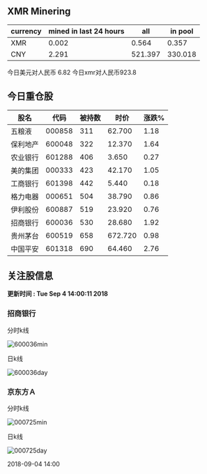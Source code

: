 ## XMR Minering

|currency|mined in last 24 hours|all|in pool|
|---|---|---|---|
|XMR|0.002|0.564|0.357|
|CNY|2.291|521.397|330.018|

今日美元对人民币 6.82	今日xmr对人民币923.8


## 今日重仓股 

|股名|代码|被持数|时价|涨跌%|
|---|---|---|---|---|
|五粮液|000858|311|62.700|1.18|
|保利地产|600048|322|12.370|1.64|
|农业银行|601288|406|3.650|0.27|
|美的集团|000333|423|42.170|1.05|
|工商银行|601398|442|5.440|0.18|
|格力电器|000651|504|38.790|0.86|
|伊利股份|600887|519|23.920|0.76|
|招商银行|600036|530|28.680|1.92|
|贵州茅台|600519|658|672.720|0.98|
|中国平安|601318|690|64.460|2.76|

## 关注股信息
**更新时间 : Tue Sep  4 14:00:11 2018**
### 招商银行 
分时k线

![600036min](http://image.sinajs.cn/newchart/min/n/sh600036.gif)

日k线

![600036day](http://image.sinajs.cn/newchart/daily/n/sh600036.gif)

### 京东方Ａ 
分时k线

![000725min](http://image.sinajs.cn/newchart/min/n/sz000725.gif)

日k线

![000725day](http://image.sinajs.cn/newchart/daily/n/sz000725.gif)

2018-09-04 14:00